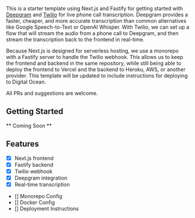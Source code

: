 This is a starter template using Next.js and Fastify for getting started with [Deepgram](https://deepgram.com/) and [Twilio](https://www.twilio.com/en-us) for live phone call transcription. Deepgram provides a faster, cheaper, and more accurate transcription than common alternatives like Google Speech-to-Text or OpenAI Whisper. With Twilio, we can set up a flow that will stream the audio from a phone call to Deepgram, and then stream the transcription back to the frontend in real-time.

Because Next.js is designed for serverless hosting, we use a monorepo with a Fastify server to handle the Twilio webhook. This allows us to keep the frontend and backend in the same repository, while still being able to deploy the frontend to Vercel and the backend to Heroku, AWS, or another provider. This template will be updated to include instructions for deploying to Digital Ocean.

All PRs and suggestions are welcome.

## Getting Started

** Coming Soon **

## Features

- [x] Next.js frontend
- [x] Fastify backend
- [x] Twilio webhook
- [x] Deepgram integration
- [x] Real-time transcription
- [] Monorepo Config 
- [] Docker Config
- [] Deployment Instructions
